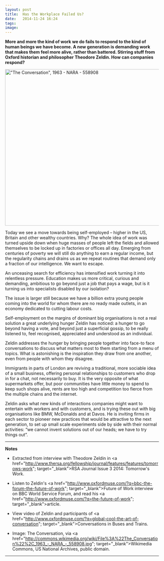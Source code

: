 ```yaml
---
layout: post
title:  Has the Workplace Failed Us?
date:   2014-11-24 16:24
tags: 
image:
---
```


**More and more the kind of work we do fails to respond to the kind of human beings we have become.  A new generation is demanding work that makes them feel more alive, rather than battered. Stirring stuff from Oxford historian and philosopher Theodore Zeldin. How can companies respond?**

<a title="By Unknown or not provided (U.S. National Archives and Records Administration) [Public domain], via Wikimedia Commons" href="http://commons.wikimedia.org/wiki/File%3A%22The_Conversation%22%2C_1963_-_NARA_-_558908.jpg"><img width="512" alt="&quot;The Conversation&quot;, 1963 - NARA - 558908" src="//upload.wikimedia.org/wikipedia/commons/thumb/f/ff/%22The_Conversation%22%2C_1963_-_NARA_-_558908.jpg/512px-%22The_Conversation%22%2C_1963_-_NARA_-_558908.jpg"/></a>

Today we see a move towards being self-employed – higher in the US, Britain and other wealthy countries. Why? The whole idea of work was turned upside down when huge masses of people left the fields and allowed themselves to be locked up in factories or offices all day. Emerging from centuries of poverty we will still do anything to earn a regular income, but the regularity chains and drains us as we repeat routines that demand only a fraction of our intelligence. We want to escape. 

An unceasing search for efficiency has intensified work turning it into relentless pressure. Education makes us more critical, curious and demanding, ambitious to go beyond just a job that pays a wage, but is it turning us into specialists disabled by our isolation? 

The issue is larger still because we have a billion extra young people coming into the world for whom there are no ready made outlets, in an economy dedicated to cutting labour costs.

Self-employment on the margins of dominant big organisations is not a real solution a great underlying hunger Zeldin has noticed: a hunger to go beyond having a vote, and beyond just a superficial gossip, to be really listened to, feel recognised, appreciated and understood as an individual. 

Zeldin addresses the hunger by bringing people together into face-to face conversations to discuss what matters most to them starting from a menu of topics. What is astonishing is the inspiration they draw from one another, even from people with whom they disagree. 

Immigrants in parts of London are reviving a traditional, more sociable idea of a small business, offering personal relationships to customers who drop in for a chat, not necessarily to buy. It is the very opposite of what supermarkets offer, but poor communities have little money to spend to keep such shops alive, rents are too high and competition too fierce from the multiple chains and the internet.

Zeldin asks what new kinds of interactions companies might want to entertain with workers and with customers, and is trying these out with big organisations like BMW, McDonalds and at Davos. He is inviting firms in each sector to pioneer new practices that would be attractive to the next generation, to set up small scale experiments side by side with their normal activities: “we cannot invent solutions out of our heads; we have to try things out”. 
__________________
<b>Notes</b>

* Extracted from interview with Theodore Zeldin in <a href="http://www.thersa.org/fellowship/journal/features/features/tomorrows-work"; target="_blank">RSA Journal Issue 3 2014: Tomorrow's Work</a>.

* Listen to Zeldin's <a href="http://www.oxfordmuse.com/?q=bbc-the-forum-the-future-of-work"; target="_blank">Future of Work interview </a> on BBC World Service Forum, and read his <a href="http://www.oxfordmuse.com/?q=the-future-of-work"; target="_blank">article</a>. 

* View video of Zeldin and participants of <a href="http://www.oxfordmuse.com/?q=global-cool-the-art-of-conversation"; target="_blank">Conversations in Buses and Trains</a>.

* Image: The Conversation, via <a href="http://commons.wikimedia.org/wiki/File%3A%22The_Conversation%22%2C_1963_-_NARA_-_558908.jpg"; target="_blank">Wikimedia Commons</a>, US National Archives, public domain.
__________________







